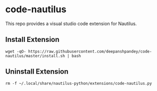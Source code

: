 # code-nautilus

This repo provides a visual studio code extension for Nautilus.

## Install Extension

```
wget -qO- https://raw.githubusercontent.com/deepanshpandey/code-nautilus/master/install.sh | bash
```

## Uninstall Extension

```
rm -f ~/.local/share/nautilus-python/extensions/code-nautilus.py
```
